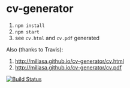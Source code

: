 cv-generator
============

1. `npm install`
2. `npm start`
3. see `cv.html` and `cv.pdf` generated

Also (thanks to Travis):

1. http://millasa.github.io/cv-generator/cv.html
2. http://millasa.github.io/cv-generator/cv.pdf

[![Build Status](https://travis-ci.org/millasa/cv-generator.png?branch=master)](https://travis-ci.org/millasa/cv-generator)

